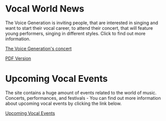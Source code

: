 <h1>Vocal World News</h1>
The Voice Generation is inviting people, that are interested in singing and want to start their vocal career, to attend their concert, that will feature young performers, singing in different styles. Click to find out more information.

<p><a href="/Basic Web Design/Aryana Sotty assignement.html" target="self">The Voice Generation's concert</a><p/>
<p><a href="/Basic Web Design/documents/aryanasotty.pdf" target="self">PDF Version</a></p>   
<h1>Upcoming Vocal Events</h1> 
  The site contains a huge amount of events related to the world of music. Concerts, performances, and festivals - You can find out more information about upcoming vocal events by clicking the link below.
  
  <p><a href="https://www.songkick.com" target="blank">Upcoming Vocal Events</a></p>
